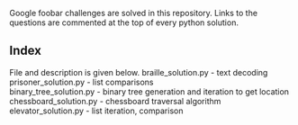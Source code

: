 Google foobar challenges are solved in this repository.
Links to the questions are commented at the top of every python solution.

Index 
-------------------------------------------------------------------------------------------------------
File and description is given below.
braille_solution.py - text decoding<br />
prisoner_solution.py - list comparisons<br />
binary_tree_solution.py - binary tree generation and iteration to get location<br />
chessboard_solution.py - chessboard traversal algorithm<br />
elevator_solution.py - list iteration, comparison<br />








